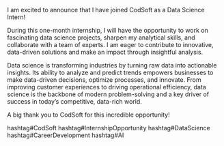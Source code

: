 I am excited to announce that I have joined CodSoft as a Data Science Intern!

During this one-month internship, I will have the opportunity to work on fascinating data science projects, sharpen my analytical skills, and collaborate with a team of experts. I am eager to contribute to innovative, data-driven solutions and make an impact through insightful analysis.

Data science is transforming industries by turning raw data into actionable insights. Its ability to analyze and predict trends empowers businesses to make data-driven decisions, optimize processes, and innovate. From improving customer experiences to driving operational efficiency, data science is the backbone of modern problem-solving and a key driver of success in today’s competitive, data-rich world.

A big thank you to CodSoft for this incredible opportunity!

hashtag#CodSoft
hashtag#InternshipOpportunity
hashtag#DataScience
hashtag#CareerDevelopment
hashtag#AI
